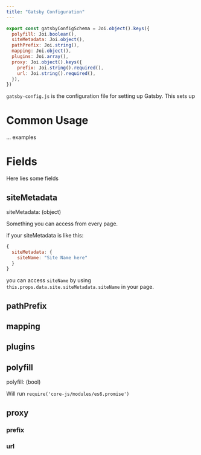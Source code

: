```yaml
---
title: "Gatsby Configuration"
---
```


```javascript
export const gatsbyConfigSchema = Joi.object().keys({
  polyfill: Joi.boolean(),
  siteMetadata: Joi.object(),
  pathPrefix: Joi.string(),
  mapping: Joi.object(),
  plugins: Joi.array(),
  proxy: Joi.object().keys({
    prefix: Joi.string().required(),
    url: Joi.string().required(),
  }),
})
```

`gatsby-config.js` is the configuration file for setting up Gatsby. This sets up 


# Common Usage
... examples

# Fields
Here lies some fields

## siteMetadata

siteMetadata: (object)

Something you can access from every page.

if your siteMetadata is like this:

```javascript
{
  siteMetadata: {
    siteName: "Site Name here"
  }
}
```

you can access `siteName` by using `this.props.data.site.siteMetadata.siteName` in your page.

## pathPrefix
## mapping
## plugins
## polyfill

polyfill: (bool)

Will run `require('core-js/modules/es6.promise')`

## proxy
### prefix
### url


